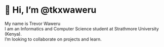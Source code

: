 
# 👋 Hi, I’m @tkxwaweru 

My name is Trevor Waweru <br/>
I am an Informatics and Computer Science student at Strathmore University (Kenya). <br/>
I’m looking to collaborate on projects and learn.


